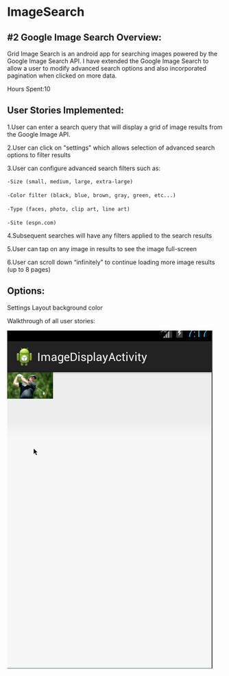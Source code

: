ImageSearch
===========

#2 Google Image Search
Overview:
--------- 
Grid Image Search is an android app for  searching images powered by the Google Image Search API.
I have extended the Google Image Search to allow a user to modify advanced search options and also incorporated pagination 
when clicked on more data.

Hours Spent:10

User Stories Implemented:
-------------------------

1.User can enter a search query that will display a grid of image results from the Google Image API.

2.User can click on "settings" which allows selection of advanced search options to filter results

3.User can configure advanced search filters such as:

	-Size (small, medium, large, extra-large)
	
	-Color filter (black, blue, brown, gray, green, etc...)
	
	-Type (faces, photo, clip art, line art)
	
	-Site (espn.com)
	
4.Subsequent searches will have any filters applied to the search results

5.User can tap on any image in results to see the image full-screen

6.User can scroll down “infinitely” to continue loading more image results (up to 8 pages)

Options:
---------
Settings Layout background color 


Walkthrough of all user stories:

![Video Walkthrough](ImageSearch.gif)
